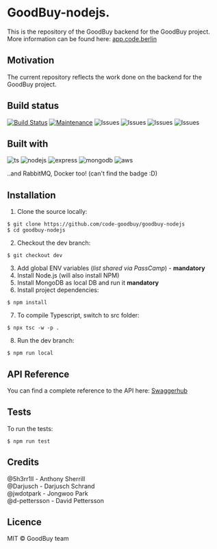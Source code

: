 # GoodBuy-nodejs.

This is the repository of the GoodBuy backend for the GoodBuy project.   
More information can be found here: [app.code.berlin](https://app.code.berlin/projects/ckjaeqzpr00720vmeeznknkuh)

## Motivation

The current repository reflects the work done on the backend for the GoodBuy project.

## Build status

[![Build Status](https://travis-ci.com/code-goodbuy/goodbuy-nodejs.svg?branch=dev)](https://travis-ci.com/code-goodbuy/goodbuy-nodejs)
[![Maintenance](https://img.shields.io/badge/Maintained%3F-yes-green.svg)](https://github.com/code-goodbuy/goodbuy-nodejs)
![Issues](https://img.shields.io/github/issues/code-goodbuy/goodbuy-nodejs.svg)
![Issues](https://img.shields.io/github/issues-closed/code-goodbuy/goodbuy-nodejs.svg)
![Issues](https://img.shields.io/github/issues-pr/code-goodbuy/goodbuy-nodejs.svg)
![Issues](https://img.shields.io/github/issues-pr-closed/code-goodbuy/goodbuy-nodejs.svg)

## Built with

![ts](https://img.shields.io/badge/TypeScript-007ACC?style=for-the-badge&logo=typescript&logoColor=white)
![nodejs](https://img.shields.io/badge/Node.js-43853D?style=for-the-badge&logo=node.js&logoColor=white)
![express](https://img.shields.io/badge/Express.js-404D59?style=for-the-badge)
![mongodb](https://img.shields.io/badge/MongoDB-4EA94B?style=for-the-badge&logo=mongodb&logoColor=white)
![aws](https://img.shields.io/badge/Amazon_AWS-232F3E?style=for-the-badge&logo=amazon-aws&logoColor=white)

..and RabbitMQ, Docker too! (can't find the badge :D)

## Installation

1. Clone the source locally:
```
$ git clone https://github.com/code-goodbuy/goodbuy-nodejs
$ cd goodbuy-nodejs
```
2. Checkout the dev branch:
```
$ git checkout dev
```
3. Add global ENV variables (*list shared via PassCamp*) - **mandatory**
4. Install Node.js (will also install NPM)
5. Install MongoDB as local DB and run it **mandatory**
6. Install project dependencies:
```
$ npm install
```
7. To compile Typescript, switch to src folder:
```
$ npx tsc -w -p .
```
8. Run the dev branch:
```
$ npm run local
```

## API Reference

You can find a complete reference to the API here:
[Swaggerhub](https://app.swaggerhub.com/apis-docs/Goodbuy-node/Goodbuy/1.0.0#/)

## Tests

To run the tests:
```
$ npm run test
```

## Credits

@5h3rr1ll - Anthony Sherrill  
@Darjusch - Darjusch Schrand  
@jwdotpark - Jongwoo Park  
@d-pettersson - David Pettersson

## Licence

MIT © GoodBuy team
